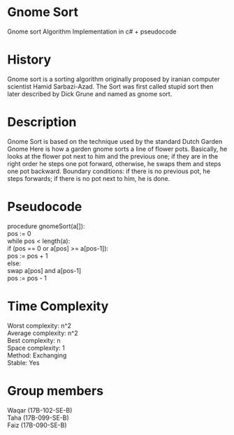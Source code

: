 # Gnome Sort 
Gnome sort Algorithm Implementation in c# + pseudocode 

# History
Gnome sort is a sorting algorithm originally proposed by iranian computer scientist Hamid Sarbazi-Azad. The Sort was first called stupid sort then later described by Dick Grune and named as gnome sort.
 
# Description
Gnome Sort is based on the technique used by the standard Dutch Garden Gnome
Here is how a garden gnome sorts a line of flower pots. 
Basically, he looks at the flower pot next to him and the previous one; if they are in the right order he steps one pot forward, otherwise, he swaps them and steps one pot backward. 
Boundary conditions: if there is no previous pot, he steps forwards; if there is no pot next to him, he is done.

# Pseudocode
procedure gnomeSort(a[]):     
pos := 0      
while pos < length(a):      
   if (pos == 0 or a[pos] >= a[pos-1]):      
       pos := pos + 1      
    else:     
        swap a[pos] and a[pos-1]      
        pos := pos - 1      
            
# Time Complexity
Worst complexity: n^2      
Average complexity: n^2      
Best complexity: n        
Space complexity: 1      
Method: Exchanging        
Stable: Yes      

# Group members
Waqar (17B-102-SE-B)      
Taha (17B-099-SE-B)   
Faiz (17B-090-SE-B)

